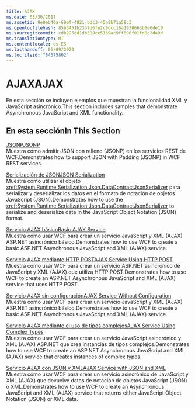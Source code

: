 ```yaml
---
title: AJAX
ms.date: 03/30/2017
ms.assetid: 9e0eb40a-69ef-4821-bdc3-45a9b71a58c3
ms.openlocfilehash: 85b3451b2337d6fe2c9dcc16a1930663b5e6de19
ms.sourcegitcommit: cdb295dd1db589ce5169ac9ff096f01fd0c2da9d
ms.translationtype: MT
ms.contentlocale: es-ES
ms.lasthandoff: 06/09/2020
ms.locfileid: "84575802"
---
```

# <a name="ajax"></a><span data-ttu-id="5d4d5-102">AJAX</span><span class="sxs-lookup"><span data-stu-id="5d4d5-102">AJAX</span></span>
<span data-ttu-id="5d4d5-103">En esta sección se incluyen ejemplos que muestran la funcionalidad XML y JavaScript asincrónico.</span><span class="sxs-lookup"><span data-stu-id="5d4d5-103">This section includes samples that demonstrate Asynchronous JavaScript and XML functionality.</span></span>  
  
## <a name="in-this-section"></a><span data-ttu-id="5d4d5-104">En esta sección</span><span class="sxs-lookup"><span data-stu-id="5d4d5-104">In This Section</span></span>  
 [<span data-ttu-id="5d4d5-105">JSONP</span><span class="sxs-lookup"><span data-stu-id="5d4d5-105">JSONP</span></span>](jsonp.md)  
 <span data-ttu-id="5d4d5-106">Muestra cómo admitir JSON con relleno (JSONP) en los servicios REST de WCF.</span><span class="sxs-lookup"><span data-stu-id="5d4d5-106">Demonstrates how to support JSON with Padding (JSONP) in WCF REST services.</span></span>  
  
 [<span data-ttu-id="5d4d5-107">Serialización de JSON</span><span class="sxs-lookup"><span data-stu-id="5d4d5-107">JSON Serialization</span></span>](json-serialization.md)  
 <span data-ttu-id="5d4d5-108">Muestra cómo utilizar el objeto <xref:System.Runtime.Serialization.Json.DataContractJsonSerializer> para serializar y deserializar los datos en el formato de notación de objetos JavaScript (JSON).</span><span class="sxs-lookup"><span data-stu-id="5d4d5-108">Demonstrates how to use the <xref:System.Runtime.Serialization.Json.DataContractJsonSerializer> to serialize and deserialize data in the JavaScript Object Notation (JSON) format.</span></span>  
  
 [<span data-ttu-id="5d4d5-109">Servicio AJAX básico</span><span class="sxs-lookup"><span data-stu-id="5d4d5-109">Basic AJAX Service</span></span>](basic-ajax-service.md)  
 <span data-ttu-id="5d4d5-110">Muestra cómo usar WCF para crear un servicio JavaScript y XML (AJAX) ASP.NET asincrónico básico.</span><span class="sxs-lookup"><span data-stu-id="5d4d5-110">Demonstrates how to use WCF to create a basic ASP.NET Asynchronous JavaScript and XML (AJAX) service.</span></span>  
  
 [<span data-ttu-id="5d4d5-111">Servicio AJAX mediante HTTP POST</span><span class="sxs-lookup"><span data-stu-id="5d4d5-111">AJAX Service Using HTTP POST</span></span>](ajax-service-using-http-post.md)  
 <span data-ttu-id="5d4d5-112">Muestra cómo usar WCF para crear un servicio ASP.NET asincrónico de JavaScript y XML (AJAX) que utiliza HTTP POST.</span><span class="sxs-lookup"><span data-stu-id="5d4d5-112">Demonstrates how to use WCF to create an ASP.NET Asynchronous JavaScript and XML (AJAX) service that uses HTTP POST.</span></span>  
  
 [<span data-ttu-id="5d4d5-113">Servicio AJAX sin configuración</span><span class="sxs-lookup"><span data-stu-id="5d4d5-113">AJAX Service Without Configuration</span></span>](ajax-service-without-configuration.md)  
 <span data-ttu-id="5d4d5-114">Muestra cómo usar WCF para crear un servicio JavaScript y XML (AJAX) ASP.NET asincrónico básico.</span><span class="sxs-lookup"><span data-stu-id="5d4d5-114">Demonstrates how to use WCF to create a basic ASP.NET Asynchronous JavaScript and XML (AJAX) service.</span></span>  
  
 [<span data-ttu-id="5d4d5-115">Servicio AJAX mediante el uso de tipos complejos</span><span class="sxs-lookup"><span data-stu-id="5d4d5-115">AJAX Service Using Complex Types</span></span>](ajax-service-using-complex-types-sample.md)  
 <span data-ttu-id="5d4d5-116">Muestra cómo usar WCF para crear un servicio JavaScript asincrónico y XML (AJAX) ASP.NET que crea instancias de tipos complejos.</span><span class="sxs-lookup"><span data-stu-id="5d4d5-116">Demonstrates how to use WCF to create an ASP.NET Asynchronous JavaScript and XML (AJAX) service that creates instances of complex types.</span></span>  
  
 [<span data-ttu-id="5d4d5-117">Servicio AJAX con JSON y XML</span><span class="sxs-lookup"><span data-stu-id="5d4d5-117">AJAX Service with JSON and XML</span></span>](ajax-service-with-json-and-xml-sample.md)  
 <span data-ttu-id="5d4d5-118">Muestra cómo usar WCF para crear un servicio asincrónico de JavaScript y XML (AJAX) que devuelve datos de notación de objetos JavaScript (JSON) o XML.</span><span class="sxs-lookup"><span data-stu-id="5d4d5-118">Demonstrates how to use WCF to create an Asynchronous JavaScript and XML (AJAX) service that returns either JavaScript Object Notation (JSON) or XML data.</span></span>
